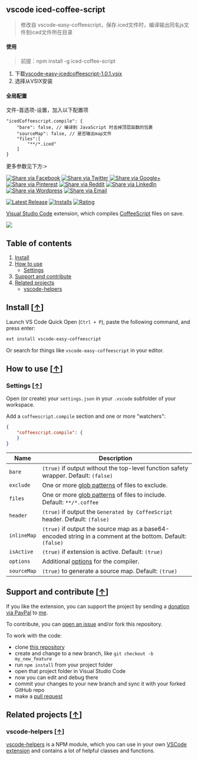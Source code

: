## vscode iced-coffee-script

>修改自 vscode-easy-coffeescript，保存.iced文件时，编译输出同名js文件到iced文件所在目录

#### 使用
> 前提：npm install -g iced-coffee-script

1. 下载[vscode-easy-icedcoffeescript-1.0.1.vsix](http://192.168.1.6/hule/vscode-iced/blob/master/vscode-easy-icedcoffeescript-1.0.1.vsix)
2. 选择从VSIX安装

#### 全局配置

文件-首选项-设置，加入以下配置项
```
"icedCoffeescript.compile": {
    "bare": false, // 编译到 JavaScript 时去掉顶层函数的包裹
    "sourceMap": false, // 是否输出map文件
    "files":[
        "**/*.iced"
    ]
}
```

更多参数见下方:>

[![Share via Facebook](https://raw.githubusercontent.com/mkloubert/vscode-easy-coffeescript/master/img/share/Facebook.png)](https://www.facebook.com/sharer/sharer.php?u=https%3A%2F%2Fmarketplace.visualstudio.com%2Fitems%3FitemName%3Dmkloubert.vscode-easy-coffeescript&quote=Git%20Notify) [![Share via Twitter](https://raw.githubusercontent.com/mkloubert/vscode-easy-coffeescript/master/img/share/Twitter.png)](https://twitter.com/intent/tweet?source=https%3A%2F%2Fmarketplace.visualstudio.com%2Fitems%3FitemName%3Dmkloubert.vscode-easy-coffeescript&text=Git%20Notify:%20https%3A%2F%2Fmarketplace.visualstudio.com%2Fitems%3FitemName%3Dmkloubert.vscode-easy-coffeescript&via=mjkloubert) [![Share via Google+](https://raw.githubusercontent.com/mkloubert/vscode-easy-coffeescript/master/img/share/Google+.png)](https://plus.google.com/share?url=https%3A%2F%2Fmarketplace.visualstudio.com%2Fitems%3FitemName%3Dmkloubert.vscode-easy-coffeescript) [![Share via Pinterest](https://raw.githubusercontent.com/mkloubert/vscode-easy-coffeescript/master/img/share/Pinterest.png)](http://pinterest.com/pin/create/button/?url=https%3A%2F%2Fmarketplace.visualstudio.com%2Fitems%3FitemName%3Dmkloubert.vscode-easy-coffeescript&description=Visual%20Studio%20Code%20extension%2C%20which%20receives%20and%20shows%20git%20events%20from%20webhooks.) [![Share via Reddit](https://raw.githubusercontent.com/mkloubert/vscode-easy-coffeescript/master/img/share/Reddit.png)](http://www.reddit.com/submit?url=https%3A%2F%2Fmarketplace.visualstudio.com%2Fitems%3FitemName%3Dmkloubert.vscode-easy-coffeescript&title=Git%20Notify) [![Share via LinkedIn](https://raw.githubusercontent.com/mkloubert/vscode-easy-coffeescript/master/img/share/LinkedIn.png)](http://www.linkedin.com/shareArticle?mini=true&url=https%3A%2F%2Fmarketplace.visualstudio.com%2Fitems%3FitemName%3Dmkloubert.vscode-easy-coffeescript&title=Git%20Notify&summary=Visual%20Studio%20Code%20extension%2C%20which%20receives%20and%20shows%20git%20events%20from%20webhooks.&source=https%3A%2F%2Fmarketplace.visualstudio.com%2Fitems%3FitemName%3Dmkloubert.vscode-easy-coffeescript) [![Share via Wordpress](https://raw.githubusercontent.com/mkloubert/vscode-easy-coffeescript/master/img/share/Wordpress.png)](http://wordpress.com/press-this.php?u=https%3A%2F%2Fmarketplace.visualstudio.com%2Fitems%3FitemName%3Dmkloubert.vscode-easy-coffeescript&quote=Git%20Notify&s=Visual%20Studio%20Code%20extension%2C%20which%20receives%20and%20shows%20git%20events%20from%20webhooks.) [![Share via Email](https://raw.githubusercontent.com/mkloubert/vscode-easy-coffeescript/master/img/share/Email.png)](mailto:?subject=Git%20Notify&body=Visual%20Studio%20Code%20extension%2C%20which%20receives%20and%20shows%20git%20events%20from%20webhooks.:%20https%3A%2F%2Fmarketplace.visualstudio.com%2Fitems%3FitemName%3Dmkloubert.vscode-easy-coffeescript)


[![Latest Release](https://vsmarketplacebadge.apphb.com/version-short/mkloubert.vscode-easy-coffeescript.svg)](https://marketplace.visualstudio.com/items?itemName=mkloubert.vscode-easy-coffeescript)
[![Installs](https://vsmarketplacebadge.apphb.com/installs/mkloubert.vscode-easy-coffeescript.svg)](https://marketplace.visualstudio.com/items?itemName=mkloubert.vscode-easy-coffeescript)
[![Rating](https://vsmarketplacebadge.apphb.com/rating-short/mkloubert.vscode-easy-coffeescript.svg)](https://marketplace.visualstudio.com/items?itemName=mkloubert.vscode-easy-coffeescript#review-details)

[Visual Studio Code](https://code.visualstudio.com) extension, which compiles [CoffeeScript](http://coffeescript.org/) files on save.

<kbd>
  <img src="https://raw.githubusercontent.com/mkloubert/vscode-easy-coffeescript/master/img/demo1.gif">
</kbd>

## Table of contents

1. [Install](#install-)
2. [How to use](#how-to-use-)
   * [Settings](#settings-)
3. [Support and contribute](#support-and-contribute-)
4. [Related projects](#related-projects-)
   * [vscode-helpers](#vscode-helpers-)

## Install [[&uarr;](#table-of-contents)]

Launch VS Code Quick Open (`Ctrl + P`), paste the following command, and press enter:

```bash
ext install vscode-easy-coffeescript
```

Or search for things like `vscode-easy-coffeescript` in your editor.

## How to use [[&uarr;](#table-of-contents)]

### Settings [[&uarr;](#how-to-use-)]

Open (or create) your `settings.json` in your `.vscode` subfolder of your workspace.

Add a `coffeescript.compile` section and one or more "watchers":

```json
{
    "coffeescript.compile": {
    }
}
```

| Name | Description |
| ---- | --------- |
| `bare` | `(true)` if output without the top-level function safety wrapper. Default: `(false)` |
| `exclude` | One or more [glob patterns](https://github.com/isaacs/minimatch) of files to exclude. |
| `files` | One or more [glob patterns](https://github.com/isaacs/minimatch) of files to include. Default: `**/*.coffee` |
| `header` | `(true)` if output the `Generated by CoffeeScript` header. Default: `(false)` |
| `inlineMap` | `(true)` if output the source map as a base64-encoded string in a comment at the bottom. Default: `(false)` |
| `isActive` | `(true)` if extension is active. Default: `(true)` |
| `options` | Additional [options](http://coffeescript.org/#nodejs-usage) for the compiler. |
| `sourceMap` | `(true)` to generate a source map. Default: `(true)` |

## Support and contribute [[&uarr;](#table-of-contents)]

If you like the extension, you can support the project by sending a [donation via PayPal](https://paypal.me/MarcelKloubert) to [me](https://github.com/mkloubert).

To contribute, you can [open an issue](https://github.com/mkloubert/vscode-easy-coffeescript/issues) and/or fork this repository.

To work with the code:

* clone [this repository](https://github.com/mkloubert/vscode-easy-coffeescript)
* create and change to a new branch, like `git checkout -b my_new_feature`
* run `npm install` from your project folder
* open that project folder in Visual Studio Code
* now you can edit and debug there
* commit your changes to your new branch and sync it with your forked GitHub repo
* make a [pull request](https://github.com/mkloubert/vscode-easy-coffeescript/pulls)

## Related projects [[&uarr;](#table-of-contents)]

### vscode-helpers [[&uarr;](#related-projects-)]

[vscode-helpers](https://github.com/mkloubert/vscode-helpers) is a NPM module, which you can use in your own [VSCode extension](https://code.visualstudio.com/docs/extensions/overview) and contains a lot of helpful classes and functions.

